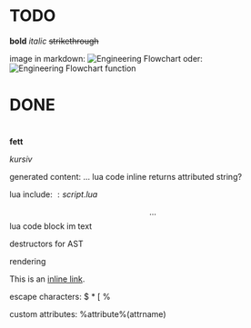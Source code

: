 # TODO

__bold__
_italic_
~~strikethrough~~

image in markdown:
![Engineering Flowchart](Flowchart.png)
oder:
![Engineering Flowchart](flowchart)
function



# DONE

#
##
###
####
#####
######

**fett**

*kursiv*

generated content:
$...$ lua code inline
returns attributed string?

lua include:
$:script.lua$

$$
...
$$
lua code block im text

destructors for AST

rendering

This is an [inline link](https://example.com).

escape characters:
\$ \* \[ \%


custom attributes:
%attribute%(attrname)

